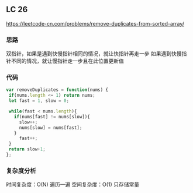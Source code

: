 ## LC 26

https://leetcode-cn.com/problems/remove-duplicates-from-sorted-array/

### 思路

双指针，如果是遇到快慢指针相同的情况，就让快指针再走一步
如果遇到快慢指针不同的情况，就让慢指针走一步且在此位置更新值

### 代码

```JavaScript
var removeDuplicates = function(nums) {
 if(nums.length <= 1) return nums;
 let fast = 1, slow = 0;

 while(fast < nums.length){
   if(nums[fast] != nums[slow]){
     slow++;
     nums[slow] = nums[fast];
   }
     fast++;
 }
 return slow+1;
};

```

### 复杂度分析

时间复杂度：O(N) 遍历一遍
空间复杂度：O(1) 只存储常量
